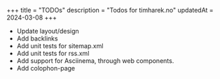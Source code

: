 +++
title = "TODOs"
description = "Todos for timharek.no"
updatedAt = 2024-03-08
+++

- Update layout/design
- Add backlinks
- Add unit tests for sitemap.xml
- Add unit tests for rss.xml
- Add support for Asciinema, through web components.
- Add colophon-page
